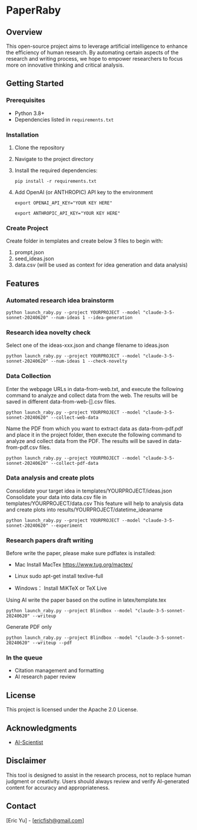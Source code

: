 # PaperRaby

## Overview
This open-source project aims to leverage artificial intelligence to enhance the efficiency of human research. By automating certain aspects of the research and writing process, we hope to empower researchers to focus more on innovative thinking and critical analysis.

## Getting Started
### Prerequisites
- Python 3.8+
- Dependencies listed in `requirements.txt`

### Installation
1. Clone the repository
2. Navigate to the project directory
3. Install the required dependencies:
   ```
   pip install -r requirements.txt
   ```
4. Add OpenAI (or ANTHROPIC) API key to the environment
   ```
   export OPENAI_API_KEY="YOUR KEY HERE"
   ```

   ```
   export ANTHROPIC_API_KEY="YOUR KEY HERE"
   ```

### Create Project
Create folder in templates and create below 3 files to begin with:
1. prompt.json
2. seed_ideas.json
3. data.csv (will be used as context for idea generation and data analysis)

## Features

### Automated research idea brainstorm

```
python launch_raby.py --project YOURPROJECT --model "claude-3-5-sonnet-20240620" --num-ideas 1 --idea-generation
```

### Research idea novelty check

Select one of the ideas-xxx.json and change filename to ideas.json
```
python launch_raby.py --project YOURPROJECT --model "claude-3-5-sonnet-20240620" --num-ideas 1 --check-novelty
```

### Data Collection

Enter the webpage URLs in data-from-web.txt, and execute the following command to analyze and collect data from the web. The results will be saved in different data-from-web-[].csv files.

```
python launch_raby.py --project YOURPROJECT --model "claude-3-5-sonnet-20240620" --collect-web-data
```

Name the PDF from which you want to extract data as data-from-pdf.pdf and place it in the project folder, then execute the following command to analyze and collect data from the PDF. The results will be saved in data-from-pdf.csv files.

```
python launch_raby.py --project YOURPROJECT --model "claude-3-5-sonnet-20240620" --collect-pdf-data
```

### Data analysis and create plots

Consolidate your target idea in templates/YOURPROJECT/ideas.json
Consolidate your data into data.csv file in templates/YOURPROJECT/data.csv
This feature will help to analysis data and create plots into results/YOURPROJECT/datetime_ideaname

```
python launch_raby.py --project YOURPROJECT --model "claude-3-5-sonnet-20240620" --experiment
```

### Research papers draft writing

Before write the paper, please make sure pdflatex is installed:

- Mac
Install MacTex
https://www.tug.org/mactex/

- Linux
sudo apt-get install texlive-full

- Windows：
Install MiKTeX or TeX Live

Using AI write the paper based on the outline in latex/template.tex
```
python launch_raby.py --project Blindbox --model "claude-3-5-sonnet-20240620" --writeup
```

Generate PDF only
```
python launch_raby.py --project Blindbox --model "claude-3-5-sonnet-20240620" --writeup --pdf
```

### In the queue

- Citation management and formatting
- AI research paper review

## License
This project is licensed under the Apache 2.0 License.

## Acknowledgments
- [AI-Scientist](https://github.com/SakanaAI/AI-Scientist)

## Disclaimer
This tool is designed to assist in the research process, not to replace human judgment or creativity. Users should always review and verify AI-generated content for accuracy and appropriateness.

## Contact
[Eric Yu] - [ericfish@gmail.com]
